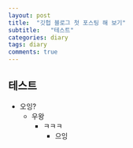 ```yaml
---
layout: post
title:  "깃헙 블로그 첫 포스팅 해 보기"
subtitle:   "테스트"
categories: diary
tags: diary
comments: true
---
```


## 테스트
- 오잉?
	- 우왕
		- ㅋㅋㅋ
			- 으잉
